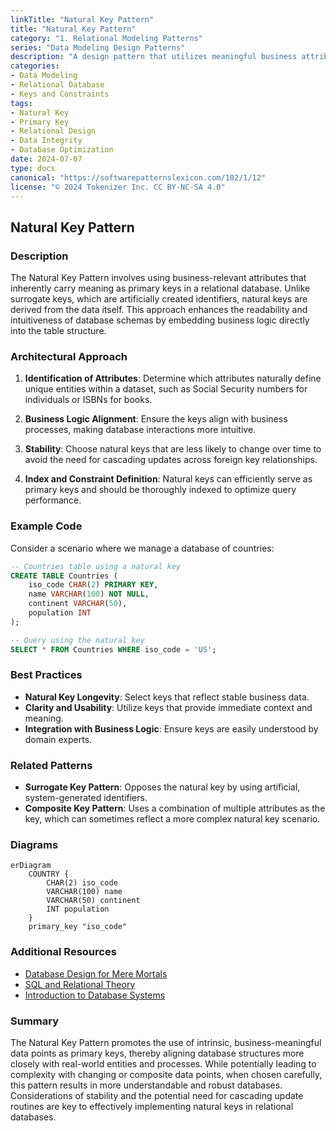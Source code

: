 ```yaml
---
linkTitle: "Natural Key Pattern"
title: "Natural Key Pattern"
category: "1. Relational Modeling Patterns"
series: "Data Modeling Design Patterns"
description: "A design pattern that utilizes meaningful business attributes as primary keys, offering clarity and context in relational databases."
categories:
- Data Modeling
- Relational Database
- Keys and Constraints
tags:
- Natural Key
- Primary Key
- Relational Design
- Data Integrity
- Database Optimization
date: 2024-07-07
type: docs
canonical: "https://softwarepatternslexicon.com/102/1/12"
license: "© 2024 Tokenizer Inc. CC BY-NC-SA 4.0"
---
```


## Natural Key Pattern

### Description
The Natural Key Pattern involves using business-relevant attributes that inherently carry meaning as primary keys in a relational database. Unlike surrogate keys, which are artificially created identifiers, natural keys are derived from the data itself. This approach enhances the readability and intuitiveness of database schemas by embedding business logic directly into the table structure.

### Architectural Approach

1. **Identification of Attributes**: Determine which attributes naturally define unique entities within a dataset, such as Social Security numbers for individuals or ISBNs for books.
   
2. **Business Logic Alignment**: Ensure the keys align with business processes, making database interactions more intuitive.

3. **Stability**: Choose natural keys that are less likely to change over time to avoid the need for cascading updates across foreign key relationships.

4. **Index and Constraint Definition**: Natural keys can efficiently serve as primary keys and should be thoroughly indexed to optimize query performance.

### Example Code

Consider a scenario where we manage a database of countries:

```sql
-- Countries table using a natural key
CREATE TABLE Countries (
    iso_code CHAR(2) PRIMARY KEY,
    name VARCHAR(100) NOT NULL,
    continent VARCHAR(50),
    population INT
);

-- Query using the natural key
SELECT * FROM Countries WHERE iso_code = 'US';
```

### Best Practices

- **Natural Key Longevity**: Select keys that reflect stable business data.
- **Clarity and Usability**: Utilize keys that provide immediate context and meaning.
- **Integration with Business Logic**: Ensure keys are easily understood by domain experts.

### Related Patterns

- **Surrogate Key Pattern**: Opposes the natural key by using artificial, system-generated identifiers.
- **Composite Key Pattern**: Uses a combination of multiple attributes as the key, which can sometimes reflect a more complex natural key scenario.

### Diagrams

```mermaid
erDiagram
    COUNTRY {
        CHAR(2) iso_code
        VARCHAR(100) name
        VARCHAR(50) continent
        INT population
    }
    primary_key "iso_code"
```

### Additional Resources

- [Database Design for Mere Mortals](https://www.oreilly.com/library/view/database-design-for/9780133824854/)
- [SQL and Relational Theory](https://www.oreilly.com/library/view/sql-and-relational/9781449319724/)
- [Introduction to Database Systems](https://smile.amazon.com/Introduction-Database-Systems-C-J-Date/dp/0321197844)

### Summary

The Natural Key Pattern promotes the use of intrinsic, business-meaningful data points as primary keys, thereby aligning database structures more closely with real-world entities and processes. While potentially leading to complexity with changing or composite data points, when chosen carefully, this pattern results in more understandable and robust databases. Considerations of stability and the potential need for cascading update routines are key to effectively implementing natural keys in relational databases.
